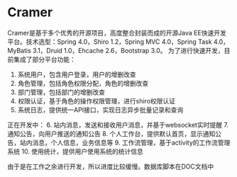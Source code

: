 # Cramer
Cramer是基于多个优秀的开源项目，高度整合封装而成的开源Java EE快速开发平台。技术选型：Spring 4.0，Shiro 1.2，Spring MVC 4.0，Spring Task 4.0，MyBatis 3.1，Druid 1.0，Ehcache 2.6，Bootstrap 3.0。
为了进行快速开发，目前集成了部分平台功能：
1. 系统用户，包含用户登录，用户的增删改查
2. 角色管理，包括角色权限分配，角色的增删改查
3. 部门管理，包括部门的增删改查
4. 权限认证，基于角色的操作权限管理，进行shiro权限认证
5. 系统日志，提供统一API接口，实现日志异步批量记录和查询

正在开发中：
6. 站内消息，发送和接收用户消息，并基于websocket实时提醒
7. 通知公告，向用户推送的通知公告
8. 个人工作台，提供默认首页，显示通知公告，站内消息，个人信息，业务信息等
9. 工作流管理，基于activity的工作流管理系统
10. 使用统计，提供用户使用系统的统计信息

由于是在工作之余进行开发，所以进度比较缓慢。数据库脚本在DOC文档中
